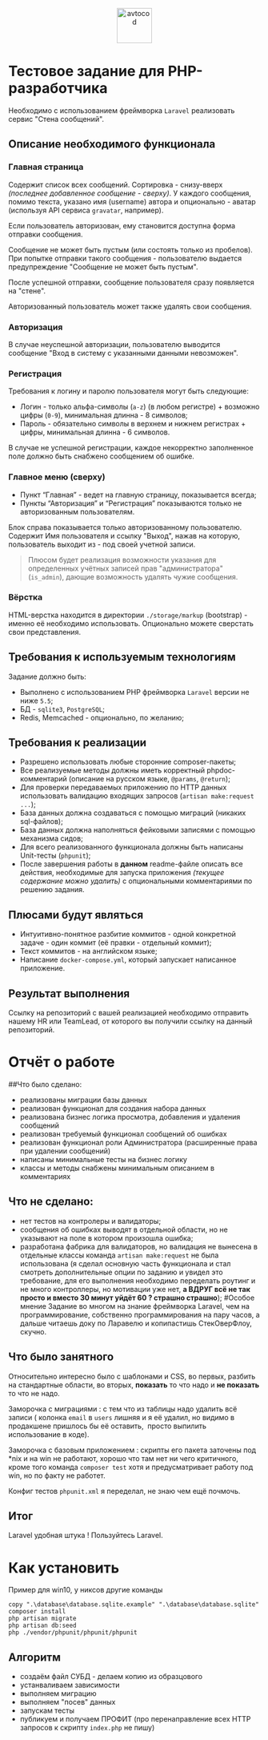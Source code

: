 <p align="center">
  <img alt="avtocod" src="https://avatars1.githubusercontent.com/u/32733112?s=70&v=4" width="70" height="70" />
</p>

# Тестовое задание для PHP-разработчика
Необходимо с использованием фреймворка `Laravel` реализовать сервис "Стена сообщений".
## Описание необходимого функционала
### Главная страница
Содержит список всех сообщений. Сортировка - снизу-вверх _(последнее добавленное сообщение - сверху)_. У каждого сообщения, помимо текста, указано имя (username) автора и опционально - аватар (используя API сервиса `gravatar`, например).

Если пользователь авторизован, ему становится доступна форма отправки сообщения.

Сообщение не может быть пустым (или состоять только из пробелов). При попытке отправки такого сообщения - пользователю выдается предупреждение "Сообщение не может быть пустым".

После успешной отправки, сообщение пользователя сразу появляется на "стене".

Авторизованный пользователь может также удалять свои сообщения.
### Авторизация
В случае неуспешной авторизации, пользователю выводится сообщение "Вход в систему с указанными данными невозможен".
### Регистрация
Требования к логину и паролю пользователя могут быть следующие:

- Логин - только альфа-символы (`a-z`) (в любом регистре) + возможно цифры (`0-9`), минимальная длинна - 8 символов;
- Пароль - обязательно символы в верхнем и нижнем регистрах + цифры, минимальная длинна - 6 символов.

В случае не успешной регистрации, каждое некорректно заполненное поле должно быть снабжено сообщением об ошибке.
### Главное меню (сверху)
- Пункт “Главная” - ведет на главную страницу, показывается всегда;
- Пункты “Авторизация” и “Регистрация” показываются только не авторизованным пользователям.

Блок справа показывается только авторизованному пользователю. Содержит Имя пользователя и ссылку "Выход", нажав на которую, пользователь выходит из - под своей учетной записи.
> Плюсом будет реализация возможности указания для определенных учётных записей прав "администратора" (`is_admin`), дающие возможность удалять чужие сообщения.
### Вёрстка
HTML-верстка находится в директории `./storage/markup` (bootstrap) - именно её необходимо использовать. Опционально можете сверстать свои представления.
## Требования к используемым технологиям
Задание должно быть:

- Выполнено с использованием PHP фреймворка `Laravel` версии не ниже `5.5`;
- БД - `sqlite3`, `PostgreSQL`;
- Redis, Memcached - опционально, по желанию;
## Требования к реализации
- Разрешено использовать любые сторонние composer-пакеты;
- Все реализуемые методы должны иметь корректный phpdoc-комментарий (описание на русском языке, `@params`, `@return`);
- Для проверки передаваемых приложению по HTTP данных использовать валидацию входящих запросов (`artisan make:request ...`);
- База данных должна создаваться с помощью миграций (никаких sql-файлов);
- База данных должна наполняться фейковыми записями с помощью механизма сидов;
- Для всего реализованного функционала должны быть написаны Unit-тесты (`phpunit`);
- После завершения работы в **данном** readme-файле описать все действия, необходимые для запуска приложения _(текущее содержание можно удалить)_ с опциональными комментариями по решению задания.
## Плюсами будут являться
- Интуитивно-понятное разбитие коммитов - одной конкретной задаче - один коммит (её правки - отдельный коммит);
- Текст коммитов - на английском языке;
- Написание `docker-compose.yml`, который запускает написанное приложение.
## Результат выполнения
Ссылку на репозиторий с вашей реализацией необходимо отправить нашему HR или TeamLead, от которого вы получили ссылку на данный репозиторий.
# Отчёт о работе
##Что было сделано:
- реализованы миграции базы данных
- реализован функционал для создания набора данных
- реализована бизнес логика просмотра, добавления и удаления сообщений
- реализован требуемый функционал сообщений об ошибках
- реализован функционал роли Администратора
 (расширенные права при удалении сообщений)
- написаны минимальные тесты на бизнес логику
- классы и методы снабжены минимальным описанием в комментариях
## Что не сделано:
- нет тестов на контролеры и валидаторы;
- сообщения об ошибках выводят в отдельной области,
но не указывают на поле в котором произошла ошибка;
- разработана фабрика для валидаторов, 
но валидация не вынесена в отдельные классы 
команда ``artisan make:request`` не была использована 
(я сделал основную часть функционала и стал смотреть дополнительные 
опции по заданию и увидел это требование, для его выполнения необходимо 
переделать роутинг и не много контроллеры, но мотивации уже нет, 
**а ВДРУГ всё не так просто и вместо 30 минут уйдёт 60 ? 
страшно страшно**);
#Особое мнение
Задание во многом на знание фреймворка Laravel, чем на программирование, 
собственно программирования на пару часов, 
а дальше читаешь доку по Ларавелю и копипастишь СтекОверФлоу, скучно.
## Что было занятного
Относительно интересно было с шаблонами и CSS, 
во первых, разбить на стандартные области, 
во вторых, **показать** то что надо и **не показать** то что не надо.

Заморочка с миграциями : с тем что из таблицы надо удалить всё записи
( колонка ``email`` в ``users`` лишняя и я её удалил, 
но видимо в продакшене пришлось бы её оставить,
 просто выпилить использование в коде).
 
Заморочка с базовым приложением : скрипты его пакета заточены под *nix 
и на win не работают, хорошо что там нет ни чего критичного, 
кроме того команда ``composer test`` 
хотя и предусматривает работу под win, но по факту не работет.

Конфиг тестов ``phpunit.xml`` я переделал, не знаю чем ещё почмочь.
## Итог
Laravel удобная штука ! Пользуйтесь Laravel.
# Как установить
Пример для win10, у никсов другие команды
```
copy ".\database\database.sqlite.example" ".\database\database.sqlite"
composer install
php artisan migrate
php artisan db:seed
php ./vendor/phpunit/phpunit/phpunit
```
## Алгоритм
- создаём файл СУБД - делаем копию из образцового
- устанваливаем зависимости
- выполняем миграцию
- выполняем "посев" данных
- запускам тесты
- публикуем и получаем ПРОФИТ
 (про перенаправление всех HTTP запросов к скрипту ``index.php`` не пишу)